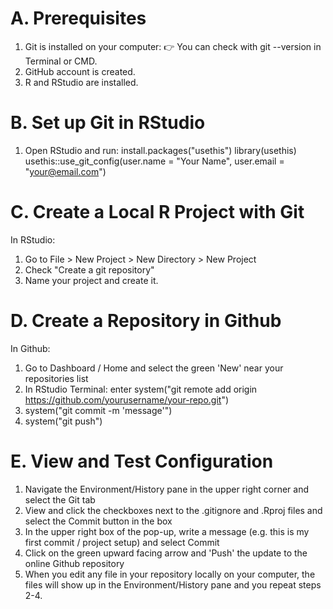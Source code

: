 # A. Prerequisites
1.  Git is installed on your computer:
  👉 You can check with git --version in Terminal or CMD.
2. GitHub account is created.
3. R and RStudio are installed.

# B. Set up Git in RStudio
1. Open RStudio and run: 
  install.packages("usethis")
  library(usethis)
  usethis::use_git_config(user.name = "Your Name", user.email = "your@email.com")

# C. Create a Local R Project with Git
In RStudio:
1. Go to File > New Project > New Directory > New Project
2. Check "Create a git repository"
3. Name your project and create it.

# D. Create a Repository in Github
In Github:
1. Go to Dashboard / Home and select the green 'New' near your repositories list
2. In RStudio Terminal: enter system("git remote add origin https://github.com/yourusername/your-repo.git")
3. system("git commit -m 'message'")
4. system("git push")

# E. View and Test Configuration
1. Navigate the Environment/History pane in the upper right corner and select the Git tab
2. View and click the checkboxes next to  the .gitignore and .Rproj files and select the Commit button in the box
3. In the upper right box of the pop-up, write a message (e.g. this is my first commit / project setup) and select Commit
4. Click on the green upward facing arrow and 'Push' the update to the online Github repository
5. When you edit any file in your repository locally on your computer, the files will show up in the Environment/History pane and you repeat steps 2-4.

